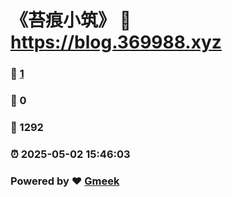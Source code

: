 # 《苔痕小筑》 :link: https://blog.369988.xyz 
### :page_facing_up: [1](https://blog.369988.xyz/tag.html) 
### :speech_balloon: 0 
### :hibiscus: 1292 
### :alarm_clock: 2025-05-02 15:46:03 
### Powered by :heart: [Gmeek](https://github.com/Meekdai/Gmeek)
